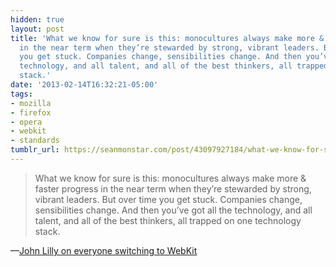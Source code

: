 ```yaml
---
hidden: true
layout: post
title: 'What we know for sure is this: monocultures always make more & faster progress
  in the near term when they’re stewarded by strong, vibrant leaders. But over time
  you get stuck. Companies change, sensibilities change. And then you’ve got all the
  technology, and all talent, and all of the best thinkers, all trapped on one technology
  stack.'
date: '2013-02-14T16:32:21-05:00'
tags:
- mozilla
- firefox
- opera
- webkit
- standards
tumblr_url: https://seanmonstar.com/post/43097927184/what-we-know-for-sure-is-this-monocultures-always
---
```

> What we know for sure is this: monocultures always make more & faster progress in the near term when they’re stewarded by strong, vibrant leaders. But over time you get stuck. Companies change, sensibilities change. And then you’ve got all the technology, and all talent, and all of the best thinkers, all trapped on one technology stack.

—[John Lilly on everyone switching to WebKit](http://lilly.tumblr.com/post/43088488614/a-few-folks-have-asked-me-what-i-think-of-the-news)
